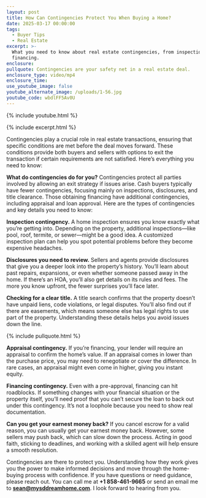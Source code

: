```yaml
---
layout: post
title: How Can Contingencies Protect You When Buying a Home?
date: 2025-03-17 00:00:00
tags:
  - Buyer Tips
  - Real Estate
excerpt: >-
  What you need to know about real estate contingencies, from inspections to
  financing.
enclosure:
pullquote: Contingencies are your safety net in a real estate deal.
enclosure_type: video/mp4
enclosure_time:
use_youtube_image: false
youtube_alternate_image: /uploads/1-56.jpg
youtube_code: wbdlFF5Av0U
---
```

{% include youtube.html %}

{% include excerpt.html %}

Contingencies play a crucial role in real estate transactions, ensuring that specific conditions are met before the deal moves forward. These conditions provide both buyers and sellers with options to exit the transaction if certain requirements are not satisfied. Here’s everything you need to know:

**What do contingencies do for you?** Contingencies protect all parties involved by allowing an exit strategy if issues arise. Cash buyers typically have fewer contingencies, focusing mainly on inspections, disclosures, and title clearance. Those obtaining financing have additional contingencies, including appraisal and loan approval. Here are the types of contingencies and key details you need to know:

**Inspection contingency.** A home inspection ensures you know exactly what you’re getting into. Depending on the property, additional inspections—like pool, roof, termite, or sewer—might be a good idea. A customized inspection plan can help you spot potential problems before they become expensive headaches.

**Disclosures you need to review.** Sellers and agents provide disclosures that give you a deeper look into the property’s history. You’ll learn about past repairs, expansions, or even whether someone passed away in the home. If there’s an HOA, you’ll also get details on its rules and fees. The more you know upfront, the fewer surprises you’ll face later.

**Checking for a clear title.** A title search confirms that the property doesn’t have unpaid liens, code violations, or legal disputes. You’ll also find out if there are easements, which means someone else has legal rights to use part of the property. Understanding these details helps you avoid issues down the line.

{% include pullquote.html %}

**Appraisal contingency.** If you’re financing, your lender will require an appraisal to confirm the home’s value. If an appraisal comes in lower than the purchase price, you may need to renegotiate or cover the difference. In rare cases, an appraisal might even come in higher, giving you instant equity.

**Financing contingency.** Even with a pre-approval, financing can hit roadblocks. If something changes with your financial situation or the property itself, you’ll need proof that you can’t secure the loan to back out under this contingency. It’s not a loophole because you need to show real documentation.

**Can you get your earnest money back?** If you cancel escrow for a valid reason, you can usually get your earnest money back. However, some sellers may push back, which can slow down the process. Acting in good faith, sticking to deadlines, and working with a skilled agent will help ensure a smooth resolution.

Contingencies are there to protect you. Understanding how they work gives you the power to make informed decisions and move through the home-buying process with confidence. If you have questions or need guidance, please reach out. You can call me at **\+1 858-461-9665** or send an email me to **sean@mysddreamhome.com**. I look forward to hearing from you.